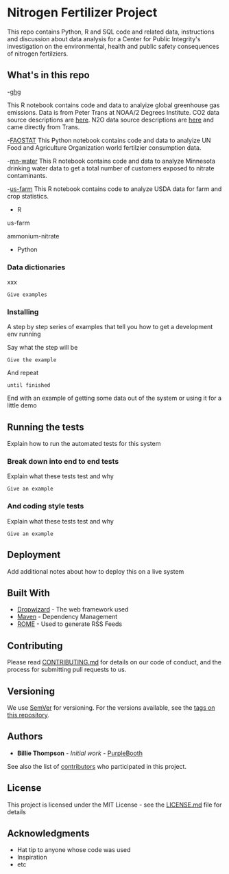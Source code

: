 # Nitrogen Fertilizer Project

This repo contains Python, R and SQL code and related data, instructions and discussion about data analysis for a Center for Public Integrity's investigation on the environmental, health and public safety consequences of nitrogen fertilziers.

## What's in this repo

-[ghg](https://github.com/joewertz/nitrogen/tree/master/ghg)

This R notebook contains code and data to analyize global greenhouse gas emissions. Data is from Peter Trans at NOAA/2 Degrees Institute. CO2 data source descriptions are [here](https://www.co2levels.org/#sources). N2O data source descriptions are [here](https://www.n2olevels.org/#sources) and came directly from Trans.

-[FAOSTAT](https://github.com/PublicI/fertilizer/tree/master/FAOSTAT)
This Python notebook contains code and data to analyize UN Food and Agriculture Organization world fertilzier consumption data.

-[mn-water](https://github.com/joewertz/nitrogen/tree/master/mn-water)
This R notebook contains code and data to analyze Minnesota drinking water data to get a total number of customers exposed to nitrate contaminants.

-[us-farm](https://github.com/joewertz/nitrogen/tree/master/us-farm) This R notebook contains code to analyze USDA data for farm and crop statistics.


- R

us-farm

ammonium-nitrate
- Python

### Data dictionaries

xxx
```
Give examples
```

### Installing

A step by step series of examples that tell you how to get a development env running

Say what the step will be

```
Give the example
```

And repeat

```
until finished
```

End with an example of getting some data out of the system or using it for a little demo

## Running the tests

Explain how to run the automated tests for this system

### Break down into end to end tests

Explain what these tests test and why

```
Give an example
```

### And coding style tests

Explain what these tests test and why

```
Give an example
```

## Deployment

Add additional notes about how to deploy this on a live system

## Built With

* [Dropwizard](http://www.dropwizard.io/1.0.2/docs/) - The web framework used
* [Maven](https://maven.apache.org/) - Dependency Management
* [ROME](https://rometools.github.io/rome/) - Used to generate RSS Feeds

## Contributing

Please read [CONTRIBUTING.md](https://gist.github.com/PurpleBooth/b24679402957c63ec426) for details on our code of conduct, and the process for submitting pull requests to us.

## Versioning

We use [SemVer](http://semver.org/) for versioning. For the versions available, see the [tags on this repository](https://github.com/your/project/tags). 

## Authors

* **Billie Thompson** - *Initial work* - [PurpleBooth](https://github.com/PurpleBooth)

See also the list of [contributors](https://github.com/your/project/contributors) who participated in this project.

## License

This project is licensed under the MIT License - see the [LICENSE.md](LICENSE.md) file for details

## Acknowledgments

* Hat tip to anyone whose code was used
* Inspiration
* etc

